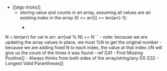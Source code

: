 - [[algo tricks]]
    - storing value and counts in an array, assuming all values are an existing index in the array (0 <= arr[i] <= len(arr)-1):
        - ```python
N = len(arr)
for val in arr:
  arr[val % N] += N```
        - note: because we are updating the array values in place, we must %N to get the original number
        - because we are adding fixed N to each index, the value at that index //N will give us the count of the times it was found
        - ref [[41 - First Missing Positive]]
	- Always thinks from both sides of the array/string/any DS [[32 - Longest Valid Parantheses]]